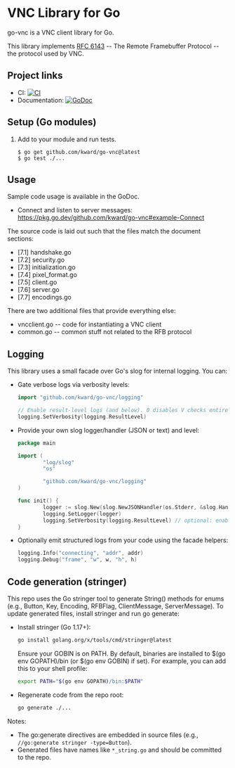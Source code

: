 # VNC Library for Go
go-vnc is a VNC client library for Go.

This library implements [RFC 6143][RFC6143] -- The Remote Framebuffer Protocol
-- the protocol used by VNC.

## Project links
* CI:             [![CI][CIStatus]][CIProject]
* Documentation:  [![GoDoc][GoDocStatus]][GoDoc]

## Setup (Go modules)
1. Add to your module and run tests.

    ```
    $ go get github.com/kward/go-vnc@latest
    $ go test ./...
    ```

## Usage
Sample code usage is available in the GoDoc.

- Connect and listen to server messages: <https://pkg.go.dev/github.com/kward/go-vnc#example-Connect>

The source code is laid out such that the files match the document sections:

- [7.1] handshake.go
- [7.2] security.go
- [7.3] initialization.go
- [7.4] pixel_format.go
- [7.5] client.go
- [7.6] server.go
- [7.7] encodings.go

There are two additional files that provide everything else:

- vncclient.go -- code for instantiating a VNC client
- common.go -- common stuff not related to the RFB protocol


<!--- Links -->
[RFC6143]: http://tools.ietf.org/html/rfc6143

[CIProject]: https://github.com/kward/go-vnc/actions/workflows/go.yml
[CIStatus]: https://github.com/kward/go-vnc/actions/workflows/go.yml/badge.svg?branch=master

[GoDoc]: https://pkg.go.dev/github.com/kward/go-vnc
[GoDocStatus]: https://pkg.go.dev/badge/github.com/kward/go-vnc.svg

## Logging

This library uses a small facade over Go's slog for internal logging. You can:

- Gate verbose logs via verbosity levels:

    ```go
    import "github.com/kward/go-vnc/logging"

    // Enable result-level logs (and below). 0 disables V checks entirely.
    logging.SetVerbosity(logging.ResultLevel)
    ```

- Provide your own slog logger/handler (JSON or text) and level:

    ```go
    package main

    import (
            "log/slog"
            "os"

            "github.com/kward/go-vnc/logging"
    )

    func init() {
            logger := slog.New(slog.NewJSONHandler(os.Stderr, &slog.HandlerOptions{Level: slog.LevelInfo}))
            logging.SetLogger(logger)
            logging.SetVerbosity(logging.ResultLevel) // optional: enable verbose gated logs
    }
    ```

- Optionally emit structured logs from your code using the facade helpers:

    ```go
    logging.Info("connecting", "addr", addr)
    logging.Debug("frame", "w", w, "h", h)
    ```

## Code generation (stringer)

This repo uses the Go stringer tool to generate String() methods for enums (e.g., Button, Key, Encoding, RFBFlag, ClientMessage, ServerMessage). To update generated files, install stringer and run go generate:

- Install stringer (Go 1.17+):

    ```bash
    go install golang.org/x/tools/cmd/stringer@latest
    ```

    Ensure your GOBIN is on PATH. By default, binaries are installed to $(go env GOPATH)/bin (or $(go env GOBIN) if set). For example, you can add this to your shell profile:

    ```bash
    export PATH="$(go env GOPATH)/bin:$PATH"
    ```

- Regenerate code from the repo root:

    ```bash
    go generate ./...
    ```

Notes:
- The go:generate directives are embedded in source files (e.g., `//go:generate stringer -type=Button`).
- Generated files have names like `*_string.go` and should be committed to the repo.

